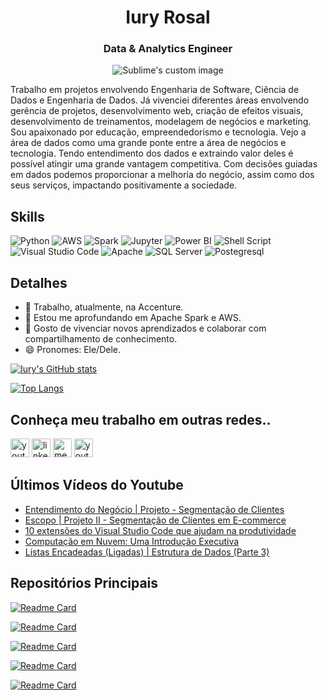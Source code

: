 <h1 align="center">Iury Rosal</h1>
<h3 align="center">Data & Analytics Engineer</h3>

<p align="center">
  <img src="https://i.ibb.co/8gCTjQ0/Banner-Git-Hub.png" alt="Sublime's custom image"/>
</p>


Trabalho em projetos envolvendo Engenharia de Software, Ciência de Dados e Engenharia de Dados. Já vivenciei diferentes áreas envolvendo gerência de projetos, desenvolvimento web, criação de efeitos visuais, desenvolvimento de treinamentos, modelagem de negócios e marketing. Sou apaixonado por educação, empreendedorismo e tecnologia. Vejo a área de dados como uma grande ponte entre a área de negócios e tecnologia. Tendo entendimento dos dados e extraindo valor deles é possível atingir uma grande vantagem competitiva. Com decisões guiadas em dados podemos proporcionar a melhoria do negócio, assim como dos seus serviços, impactando positivamente a sociedade.

## Skills
![Python](https://img.shields.io/badge/Python-3776AB?style=for-the-badge&logo=python&logoColor=white)
![AWS](https://img.shields.io/badge/Amazon_AWS-FF9900?style=for-the-badge&logo=amazonaws&logoColor=white)
![Spark](https://img.shields.io/badge/Apache_Spark-FFFFFF?style=for-the-badge&logo=apachespark&logoColor=#E35A16)
![Jupyter](https://img.shields.io/badge/Jupyter-F37626.svg?&style=for-the-badge&logo=Jupyter&logoColor=white)
![Power BI](https://img.shields.io/badge/PowerBI-F2C811?style=for-the-badge&logo=Power%20BI&logoColor=white)
![Shell Script](https://img.shields.io/badge/Shell_Script-121011?style=for-the-badge&logo=gnu-bash&logoColor=white)
![Visual Studio Code](https://img.shields.io/badge/Visual_Studio-5C2D91?style=for-the-badge&logo=visual%20studio&logoColor=white)
![Apache](https://img.shields.io/badge/Apache-D22128?style=for-the-badge&logo=Apache&logoColor=white)
![SQL Server](https://img.shields.io/badge/Microsoft%20SQL%20Server-CC2927?style=for-the-badge&logo=microsoft%20sql%20server&logoColor=white)
![Postegresql](https://img.shields.io/badge/PostgreSQL-316192?style=for-the-badge&logo=postgresql&logoColor=white)


## Detalhes
- 🔭 Trabalho, atualmente, na Accenture.
- 🌱 Estou me aprofundando em Apache Spark e AWS.
- 🤗 Gosto de vivenciar novos aprendizados e colaborar com compartilhamento de conhecimento.
- 😄 Pronomes: Ele/Dele.

[![Iury's GitHub stats](https://github-readme-stats.vercel.app/api?username=iuryrosal&show_icons=true&theme=radical)](https://github.com/anuraghazra/github-readme-stats)

[![Top Langs](https://github-readme-stats.vercel.app/api/top-langs/?username=iuryrosal&layout=compact&theme=radical)](https://github.com/anuraghazra/github-readme-stats)


## Conheça meu trabalho em outras redes..
[<img src='https://img.shields.io/badge/YouTube-FF0000?style=for-the-badge&logo=youtube&logoColor=white' alt='youtube' height='30'>](https://www.youtube.com/c/ResumodoSucesso)
[<img src='https://img.shields.io/badge/LinkedIn-0077B5?style=for-the-badge&logo=linkedin&logoColor=white' alt='linkedin' height='30'>](https://www.linkedin.com/in/iuryrosal/)
[<img src='https://img.shields.io/badge/Medium-12100E?style=for-the-badge&logo=medium&logoColor=white' alt='medium' height='30'>](https://medium.com/@iuryrosal)
[<img src='https://img.shields.io/badge/dev.to-0A0A0A?style=for-the-badge&logo=dev.to&logoColor=white' alt='youtube' height='30'>](https://dev.to/iuryrosal)

## Últimos Vídeos do Youtube
<!-- BLOG-POST-LIST:START -->
- [Entendimento do Negócio | Projeto - Segmentação de Clientes](https://www.youtube.com/watch?v=Xdy_IXLz2N4)
- [Escopo | Projeto II - Segmentação de Clientes em E-commerce](https://www.youtube.com/watch?v=MZsNL3S9VIg)
- [10 extensões do Visual Studio Code que ajudam na produtividade](https://www.youtube.com/watch?v=hJQWIavBdPg)
- [Computação em Nuvem: Uma Introdução Executiva](https://www.youtube.com/watch?v=oOmhtyESf64)
- [Listas Encadeadas &lpar;Ligadas&rpar; | Estrutura de Dados &lpar;Parte 3&rpar;](https://www.youtube.com/watch?v=UFuqP40byj8)
<!-- BLOG-POST-LIST:END -->

## Repositórios Principais
[![Readme Card](https://github-readme-stats.vercel.app/api/pin/?username=iuryrosal&repo=Construcao-e-Analise-de-Algoritmos&theme=radical)](https://github.com/iuryrosal/Construcao-e-Analise-de-Algoritmos)

[![Readme Card](https://github-readme-stats.vercel.app/api/pin/?username=iuryrosal&repo=data-science&theme=radical)](https://github.com/iuryrosal/data-science)

[![Readme Card](https://github-readme-stats.vercel.app/api/pin/?username=iuryrosal&repo=machine-learning&theme=radical)](https://github.com/iuryrosal/machine-learning)

[![Readme Card](https://github-readme-stats.vercel.app/api/pin/?username=iuryrosal&repo=software-enginerring&theme=radical)](https://github.com/iuryrosal/software-enginerring)

[![Readme Card](https://github-readme-stats.vercel.app/api/pin/?username=iuryrosal&repo=analise-dados-telegram-bot&theme=radical)](https://github.com/iuryrosal/analise-dados-telegram-bot)
